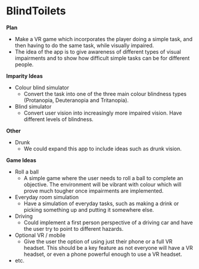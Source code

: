 # BlindToilets
**Plan**
- Make a VR game which incorporates the player doing a simple task, and then having to do the same task, while visually impaired.
- The idea of the app is to give awareness of different types of visual impairments and to show how difficult simple tasks can be for different people.

**Imparity Ideas**
- Colour blind simulator
  - Convert the task into one of the three main colour blindness types (Protanopia, Deuteranopia and Tritanopia).
- Blind simulator
  - Convert user vision into increasingly more impaired vision. Have different levels of blindness.
  
**Other**
- Drunk
  - We could expand this app to include ideas such as drunk vision. 


**Game Ideas**
- Roll a ball
  - A simple game where the user needs to roll a ball to complete an objective. The environment will be vibrant with colour which will 
    prove much tougher once impairments are implemented.
- Everyday room simulation
  - Have a simulation of everyday tasks, such as making a drink or picking something up and putting it somewhere else.
- Driving
  - Could implement a first person perspective of a driving car and have the user try to point to different hazards.
- Optional VR / mobile
  - Give the user the option of using just their phone or a full VR headset. This should be a key feature as not everyone will have a
    VR headset, or even a phone powerful enough to use a VR headset.
- etc.

